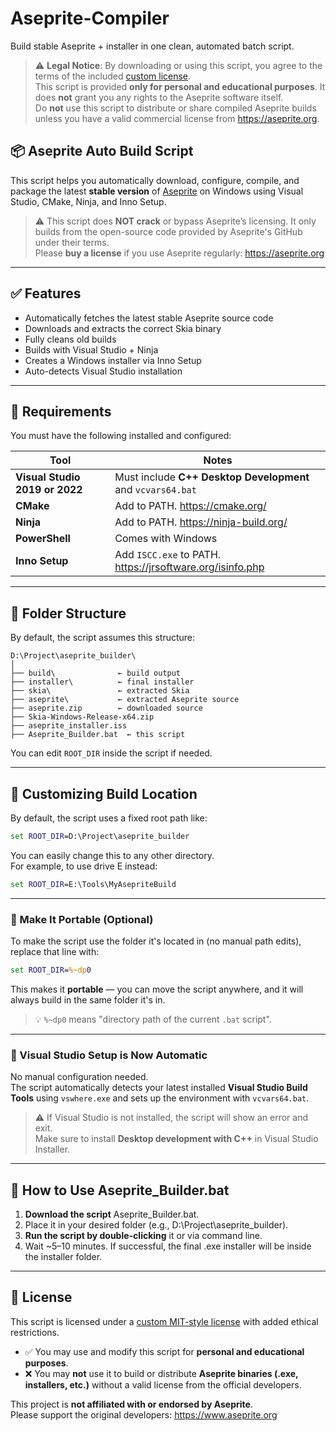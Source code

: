 # Aseprite-Compiler
Build stable Aseprite + installer in one clean, automated batch script.

> ⚠️ **Legal Notice**: By downloading or using this script, you agree to the terms of the included [custom license](LICENSE).  
> This script is provided **only for personal and educational purposes**. It does **not** grant you any rights to the Aseprite software itself.  
> Do **not** use this script to distribute or share compiled Aseprite builds unless you have a valid commercial license from https://aseprite.org.

## 📦 Aseprite Auto Build Script

This script helps you automatically download, configure, compile, and package the latest **stable version** of [Aseprite](https://www.aseprite.org) on Windows using Visual Studio, CMake, Ninja, and Inno Setup.

> ⚠️ This script does **NOT crack** or bypass Aseprite’s licensing. It only builds from the open-source code provided by Aseprite's GitHub under their terms.  
> Please **buy a license** if you use Aseprite regularly: https://aseprite.org

---

## ✅ Features

- Automatically fetches the latest stable Aseprite source code
- Downloads and extracts the correct Skia binary
- Fully cleans old builds
- Builds with Visual Studio + Ninja
- Creates a Windows installer via Inno Setup
- Auto-detects Visual Studio installation

---

## 🧰 Requirements

You must have the following installed and configured:

| Tool         | Notes |
|--------------|-------|
| **Visual Studio 2019 or 2022** | Must include **C++ Desktop Development** and `vcvars64.bat` |
| **CMake**     | Add to PATH. https://cmake.org/ |
| **Ninja**     | Add to PATH. https://ninja-build.org/ |
| **PowerShell** | Comes with Windows |
| **Inno Setup** | Add `ISCC.exe` to PATH. https://jrsoftware.org/isinfo.php |

---

## 📂 Folder Structure

By default, the script assumes this structure:

```
D:\Project\aseprite_builder\
│
├── build\              ← build output
├── installer\          ← final installer
├── skia\               ← extracted Skia
├── aseprite\           ← extracted Aseprite source
├── aseprite.zip        ← downloaded source
├── Skia-Windows-Release-x64.zip
├── aseprite_installer.iss
├── Aseprite_Builder.bat  ← this script
```

You can edit `ROOT_DIR` inside the script if needed.

---

## 🔧 Customizing Build Location

By default, the script uses a fixed root path like:

```bat
set ROOT_DIR=D:\Project\aseprite_builder
```

You can easily change this to any other directory.  
For example, to use drive E instead:

```bat
set ROOT_DIR=E:\Tools\MyAsepriteBuild
```

---

### 🧳 Make It Portable (Optional)

To make the script use the folder it's located in (no manual path edits), replace that line with:

```bat
set ROOT_DIR=%~dp0
```

This makes it **portable** — you can move the script anywhere, and it will always build in the same folder it's in.

> 💡 `%~dp0` means "directory path of the current `.bat` script".

---

### 🧭 Visual Studio Setup is Now Automatic

No manual configuration needed.  
The script automatically detects your latest installed **Visual Studio Build Tools** using `vswhere.exe` and sets up the environment with `vcvars64.bat`.

> ⚠️ If Visual Studio is not installed, the script will show an error and exit.  
> Make sure to install **Desktop development with C++** in Visual Studio Installer.

---

## 🚀 How to Use Aseprite_Builder.bat

1. **Download the script** Aseprite_Builder.bat.
2. Place it in your desired folder (e.g., D:\Project\aseprite_builder).
3. **Run the script by double-clicking** it or via command line.
4. Wait ~5–10 minutes. If successful, the final .exe installer will be inside the installer folder.

---

## 📄 License

This script is licensed under a [custom MIT-style license](LICENSE) with added ethical restrictions.

- ✅ You may use and modify this script for **personal and educational purposes**.
- ❌ You may **not** use it to build or distribute **Aseprite binaries (.exe, installers, etc.)** without a valid license from the official developers.

This project is **not affiliated with or endorsed by Aseprite**.  
Please support the original developers: https://www.aseprite.org
